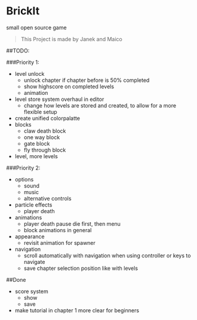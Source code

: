 # BrickIt
small open source game

> This Project is made by
> Janek and Maico

##TODO:

###Priority 1:

- level unlock
	- unlock chapter if chapter before is 50% completed
	- show highscore on completed levels
	- animation
- level store system overhaul in editor
    - change how levels are stored and created, to allow for a more flexible setup
- create unified colorpalatte
- blocks
	- claw death block
	- one way block
	- gate block
	- fly through block
- level, more levels

###Priority 2:

- options
	- sound
	- music
    - alternative controls
- particle effects
	- player death
- animations
	- player death pause
	  die first, then menu
    - block animations in general
- appearance
    - revisit animation for spawner
- navigation
	- scroll automatically with navigation when using controller or keys to navigate
	- save chapter selection position like with levels


##Done

- score system
    - show
    - save
- make tutorial in chapter 1 more clear for beginners

